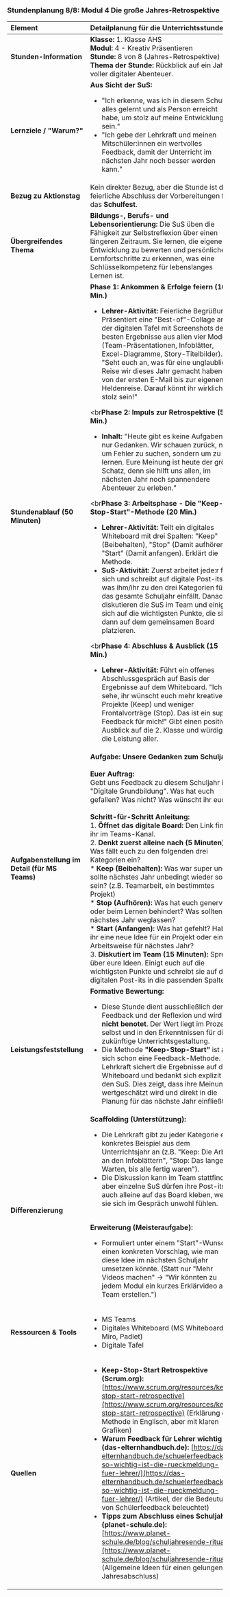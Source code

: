 ### **Stundenplanung 8/8: Modul 4 Die große Jahres-Retrospektive**

| **Element** | **Detailplanung für die Unterrichtsstunde** |
| :--- | :--- |
| **Stunden-Information** | **Klasse:** 1. Klasse AHS<br>**Modul:** 4 - Kreativ Präsentieren<br>**Stunde:** 8 von 8 (Jahres-Retrospektive)<br>**Thema der Stunde:** Rückblick auf ein Jahr voller digitaler Abenteuer. |
| **Lernziele / "Warum?"** | **Aus Sicht der SuS:**<br><ul><li>"Ich erkenne, was ich in diesem Schuljahr alles gelernt und als Person erreicht habe, um stolz auf meine Entwicklung zu sein."</li><li>"Ich gebe der Lehrkraft und meinen Mitschüler:innen ein wertvolles Feedback, damit der Unterricht im nächsten Jahr noch besser werden kann."</li></ul> |
| **Bezug zu Aktionstag** | Kein direkter Bezug, aber die Stunde ist der feierliche Abschluss der Vorbereitungen für das **Schulfest**. |
| **Übergreifendes Thema** | **Bildungs-, Berufs- und Lebensorientierung:** Die SuS üben die Fähigkeit zur Selbstreflexion über einen längeren Zeitraum. Sie lernen, die eigene Entwicklung zu bewerten und persönliche Lernfortschritte zu erkennen, was eine Schlüsselkompetenz für lebenslanges Lernen ist. |
| **Stundenablauf (50 Minuten)** | **Phase 1: Ankommen & Erfolge feiern (10 Min.)**<br><ul><li>**Lehrer-Aktivität:** Feierliche Begrüßung. Präsentiert eine "Best-of"-Collage an der digitalen Tafel mit Screenshots der besten Ergebnisse aus allen vier Modulen (Team-Präsentationen, Infoblätter, Excel-Diagramme, Story-Titelbilder). "Seht euch an, was für eine unglaubliche Reise wir dieses Jahr gemacht haben – von der ersten E-Mail bis zur eigenen Heldenreise. Darauf könnt ihr wirklich stolz sein!"</li></ul><br**Phase 2: Impuls zur Retrospektive (5 Min.)**<br><ul><li>**Inhalt:** "Heute gibt es keine Aufgaben, nur Gedanken. Wir schauen zurück, nicht um Fehler zu suchen, sondern um zu lernen. Eure Meinung ist heute der größte Schatz, denn sie hilft uns allen, im nächsten Jahr noch spannendere Abenteuer zu erleben."</li></ul><br**Phase 3: Arbeitsphase - Die "Keep-Stop-Start"-Methode (20 Min.)**<br><ul><li>**Lehrer-Aktivität:** Teilt ein digitales Whiteboard mit drei Spalten: "Keep" (Beibehalten), "Stop" (Damit aufhören), "Start" (Damit anfangen). Erklärt die Methode.</li><li>**SuS-Aktivität:** Zuerst arbeitet jede:r für sich und schreibt auf digitale Post-its, was ihm/ihr zu den drei Kategorien für das gesamte Schuljahr einfällt. Danach diskutieren die SuS im Team und einigen sich auf die wichtigsten Punkte, die sie dann auf dem gemeinsamen Board platzieren.</li></ul><br**Phase 4: Abschluss & Ausblick (15 Min.)**<br><ul><li>**Lehrer-Aktivität:** Führt ein offenes Abschlussgespräch auf Basis der Ergebnisse auf dem Whiteboard. "Ich sehe, ihr wünscht euch mehr kreative Projekte (Keep) und weniger Frontalvorträge (Stop). Das ist ein super Feedback für mich!" Gibt einen positiven Ausblick auf die 2. Klasse und würdigt die Leistung aller.</li></ul> |
| **Aufgabenstellung im Detail (für MS Teams)** | **Aufgabe: Unsere Gedanken zum Schuljahr**<br><br>**Euer Auftrag:**<br>Gebt uns Feedback zu diesem Schuljahr in "Digitale Grundbildung". Was hat euch gefallen? Was nicht? Was wünscht ihr euch?<br><br>**Schritt-für-Schritt Anleitung:**<br>1.  **Öffnet das digitale Board:** Den Link findet ihr im Teams-Kanal.<br>2.  **Denkt zuerst alleine nach (5 Minuten):** Was fällt euch zu den folgenden drei Kategorien ein?<br>    *   **Keep (Beibehalten):** Was war super und sollte nächstes Jahr unbedingt wieder so sein? (z.B. Teamarbeit, ein bestimmtes Projekt)<br>    *   **Stop (Aufhören):** Was hat euch genervt oder beim Lernen behindert? Was sollten wir nächstes Jahr weglassen?<br>    *   **Start (Anfangen):** Was hat gefehlt? Habt ihr eine neue Idee für ein Projekt oder eine Arbeitsweise für nächstes Jahr?<br>3.  **Diskutiert im Team (15 Minuten):** Sprecht über eure Ideen. Einigt euch auf die wichtigsten Punkte und schreibt sie auf die digitalen Post-its in die passenden Spalten. |
| **Leistungsfeststellung** | **Formative Bewertung:**<br><ul><li>Diese Stunde dient ausschließlich dem Feedback und der Reflexion und wird **nicht benotet**. Der Wert liegt im Prozess selbst und in den Erkenntnissen für die zukünftige Unterrichtsgestaltung.</li><li>Die Methode **"Keep-Stop-Start"** ist an sich schon eine Feedback-Methode. Die Lehrkraft sichert die Ergebnisse auf dem Whiteboard und bedankt sich explizit bei den SuS. Dies zeigt, dass ihre Meinung wertgeschätzt wird und direkt in die Planung für das nächste Jahr einfließt.</li></ul> |
| **Differenzierung** | **Scaffolding (Unterstützung):**<br><ul><li>Die Lehrkraft gibt zu jeder Kategorie ein konkretes Beispiel aus dem Unterrichtsjahr an (z.B. "Keep: Die Arbeit an den Infoblättern", "Stop: Das lange Warten, bis alle fertig waren").</li><li>Die Diskussion kann im Team stattfinden, aber einzelne SuS dürfen ihre Post-its auch alleine auf das Board kleben, wenn sie sich im Gespräch unwohl fühlen.</li></ul><br>**Erweiterung (Meisteraufgabe):**<br><ul><li>Formuliert unter einem "Start"-Wunsch einen konkreten Vorschlag, wie man diese Idee im nächsten Schuljahr umsetzen könnte. (Statt nur "Mehr Videos machen" -> "Wir könnten zu jedem Modul ein kurzes Erklärvideo als Team erstellen.")</li></ul> |
| **Ressourcen & Tools** | <ul><li>MS Teams</li><li>Digitales Whiteboard (MS Whiteboard, Miro, Padlet)</li><li>Digitale Tafel</li></ul> |
| **Quellen**| <ul><li>**Keep-Stop-Start Retrospektive (Scrum.org):** [https://www.scrum.org/resources/keep-stop-start-retrospective](https://www.scrum.org/resources/keep-stop-start-retrospective) (Erklärung der Methode in Englisch, aber mit klaren Grafiken)</li><li>**Warum Feedback für Lehrer wichtig ist (das-elternhandbuch.de):** [https://das-elternhandbuch.de/schuelerfeedback-so-wichtig-ist-die-rueckmeldung-fuer-lehrer/](https://das-elternhandbuch.de/schuelerfeedback-so-wichtig-ist-die-rueckmeldung-fuer-lehrer/) (Artikel, der die Bedeutung von Schülerfeedback beleuchtet)</li><li>**Tipps zum Abschluss eines Schuljahres (planet-schule.de):** [https://www.planet-schule.de/blog/schuljahresende-ritual](https://www.planet-schule.de/blog/schuljahresende-ritual) (Allgemeine Ideen für einen gelungenen Jahresabschluss)</li></ul> |


